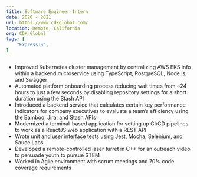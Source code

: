```yaml
---
title: Software Engineer Intern
date: 2020 - 2021
url: https://www.cdkglobal.com/
location: Remote, California
org: CDK Global
tags: [
    "ExpressJS",
]
---
```


- Improved Kubernetes cluster management by centralizing AWS EKS info within a backend microservice using TypeScript, PostgreSQL, Node.js, and Swagger
- Automated platform onboarding process reducing wait times from ~24 hours to just a few seconds by disabling repository settings for a short duration using the Stash API
- Introduced a backend service that calculates certain key performance indicators for company executives to evaluate a team’s efficiency using the Bamboo, Jira, and Stash APIs
- Modernized a terminal-based application for setting up CI/CD pipelines to work as a ReactJS web application with a REST API
- Wrote unit and user interface tests using Jest, Mocha, Selenium, and Sauce Labs
- Developed a remote-controlled laser turret in C++ for an outreach video to persuade youth to pursue STEM
- Worked in Agile environment with scrum meetings and 70% code coverage requirements
